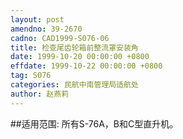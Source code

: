 ```yaml
---
layout: post
amendno: 39-2670
cadno: CAD1999-S076-06
title: 检查尾齿轮箱前整流罩安装角
date: 1999-10-20 00:00:00 +0800
effdate: 1999-10-22 00:00:00 +0800
tag: S076
categories: 民航中南管理局适航处
author: 赵燕莉
---
```


##适用范围:
所有S-76A，B和C型直升机。

